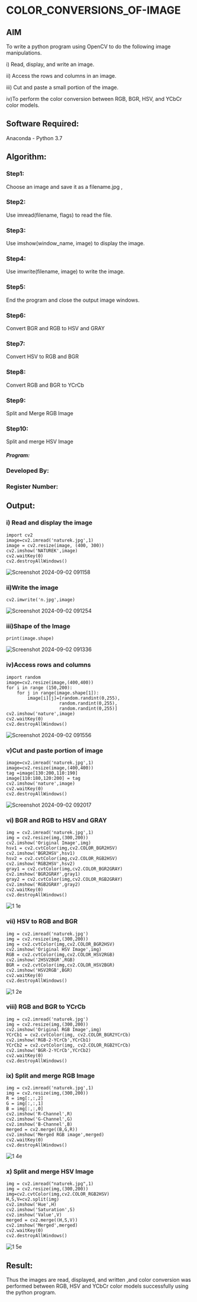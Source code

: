 # COLOR_CONVERSIONS_OF-IMAGE
## AIM
To write a python program using OpenCV to do the following image manipulations.

i) Read, display, and write an image.

ii) Access the rows and columns in an image.

iii) Cut and paste a small portion of the image.

iv)To perform the color conversion between RGB, BGR, HSV, and YCbCr color models.


## Software Required:
Anaconda - Python 3.7
## Algorithm:
### Step1:
Choose an image and save it as a filename.jpg ,
### Step2:
Use imread(filename, flags) to read the file.
### Step3:
Use imshow(window_name, image) to display the image.
### Step4:
Use imwrite(filename, image) to write the image.
### Step5:
End the program and close the output image windows.
### Step6:
Convert BGR and RGB to HSV and GRAY
### Step7:
Convert HSV to RGB and BGR
### Step8:
Convert RGB and BGR to YCrCb
### Step9:
Split and Merge RGB Image
### Step10:
Split and merge HSV Image

##### Program:
### Developed By:
### Register Number: 


## Output:

### i) Read and display the image
```
import cv2
image=cv2.imread('naturek.jpg',1)
image = cv2.resize(image, (400, 300))
cv2.imshow('NATUREK',image)
cv2.waitKey(0)
cv2.destroyAllWindows()
```
![Screenshot 2024-09-02 091158](https://github.com/user-attachments/assets/520ea58c-0186-456d-9b9e-9e23c56bfb46)

### ii)Write the image
```
cv2.imwrite('n.jpg',image)
```
![Screenshot 2024-09-02 091254](https://github.com/user-attachments/assets/697995d1-a746-4269-b46d-586703baa750)

### iii)Shape of the Image
```
print(image.shape)
```
![Screenshot 2024-09-02 091336](https://github.com/user-attachments/assets/df5eb1bd-9d06-451f-9a3a-e18bf47efa91)

### iv)Access rows and columns
```
import random
image=cv2.resize(image,(400,400))
for i in range (150,200):
    for j in range(image.shape[1]):
        image[i][j]=[random.randint(0,255),
                    random.randint(0,255),
                    random.randint(0,255)]
cv2.imshow('nature',image)
cv2.waitKey(0)
cv2.destroyAllWindows()
```
![Screenshot 2024-09-02 091556](https://github.com/user-attachments/assets/e875190d-c634-48cf-aa20-a4c878a7c96a)

### v)Cut and paste portion of image
```
image=cv2.imread('naturek.jpg',1)
image=cv2.resize(image,(400,400))
tag =image[130:200,110:190]
image[110:180,120:200] = tag
cv2.imshow('nature',image)
cv2.waitKey(0)
cv2.destroyAllWindows()
```
![Screenshot 2024-09-02 092017](https://github.com/user-attachments/assets/55068bdc-635a-4103-a148-a7dd8b90a06a)

### vi) BGR and RGB to HSV and GRAY
```
img = cv2.imread('naturek.jpg',1)
img = cv2.resize(img,(300,200))
cv2.imshow('Original Image',img)
hsv1 = cv2.cvtColor(img,cv2.COLOR_BGR2HSV)
cv2.imshow('BGR2HSV',hsv1)
hsv2 = cv2.cvtColor(img,cv2.COLOR_RGB2HSV)
cv2.imshow('RGB2HSV',hsv2)
gray1 = cv2.cvtColor(img,cv2.COLOR_BGR2GRAY)
cv2.imshow('BGR2GRAY',gray1)
gray2 = cv2.cvtColor(img,cv2.COLOR_RGB2GRAY)
cv2.imshow('RGB2GRAY',gray2)
cv2.waitKey(0)
cv2.destroyAllWindows()
```
![1 1e](https://github.com/user-attachments/assets/797d56e2-2f47-41a5-9f11-acbf75964e7c)

### vii) HSV to RGB and BGR
```
img = cv2.imread('naturek.jpg')
img = cv2.resize(img,(300,200))
img = cv2.cvtColor(img,cv2.COLOR_BGR2HSV)
cv2.imshow('Original HSV Image',img)
RGB = cv2.cvtColor(img,cv2.COLOR_HSV2RGB)
cv2.imshow('2HSV2BGR',RGB)
BGR = cv2.cvtColor(img,cv2.COLOR_HSV2BGR)
cv2.imshow('HSV2RGB',BGR)
cv2.waitKey(0)
cv2.destroyAllWindows()
```
![1 2e](https://github.com/user-attachments/assets/a84fd9f6-f8eb-49e7-8f46-5499de62eaa2)

### viii) RGB and BGR to YCrCb
```
img = cv2.imread('naturek.jpg')
img = cv2.resize(img,(300,200))
cv2.imshow('Original RGB Image',img)
YCrCb1 = cv2.cvtColor(img, cv2.COLOR_BGR2YCrCb)
cv2.imshow('RGB-2-YCrCb',YCrCb1)
YCrCb2 = cv2.cvtColor(img, cv2.COLOR_RGB2YCrCb)
cv2.imshow('BGR-2-YCrCb',YCrCb2)
cv2.waitKey(0)
cv2.destroyAllWindows()
```


### ix) Split and merge RGB Image
```
img = cv2.imread('naturek.jpg',1)
img = cv2.resize(img,(300,200))
R = img[:,:,2]
G = img[:,:,1]
B = img[:,:,0]
cv2.imshow('R-Channel',R)
cv2.imshow('G-Channel',G)
cv2.imshow('B-Channel',B)
merged = cv2.merge((B,G,R))
cv2.imshow('Merged RGB image',merged)
cv2.waitKey(0)
cv2.destroyAllWindows()
```
![1 4e](https://github.com/user-attachments/assets/c93be34a-c993-45f6-85f7-4e273b2b85f4)

### x) Split and merge HSV Image
```
img = cv2.imread("naturek.jpg",1)
img = cv2.resize(img,(300,200))
img=cv2.cvtColor(img,cv2.COLOR_RGB2HSV)
H,S,V=cv2.split(img)
cv2.imshow('Hue',H)
cv2.imshow('Saturation',S)
cv2.imshow('Value',V)
merged = cv2.merge((H,S,V))
cv2.imshow('Merged',merged)
cv2.waitKey(0)
cv2.destroyAllWindows()
```
![1 5e](https://github.com/user-attachments/assets/dfe61346-8857-4373-acfa-16eb1c9dbd7f)
## Result:
Thus the images are read, displayed, and written ,and color conversion was performed between RGB, HSV and YCbCr color models successfully using the python program.







